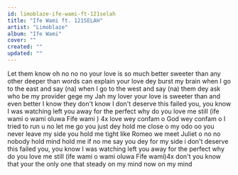 ```yaml
---
id: limoblaze-ife-wami-ft-121selah
title: "Ife Wami ft. 121SELAH"
artist: "Limoblaze"
album: "Ife Wami"
cover: ""
created: ""
updated: ""
---
```


Let them know
oh no no no
your love is so much better
sweeter than any other
deeper than words can explain
your love dey burst my brain
when I go to the east and say (na)
when I go to the west and say (na)
them dey ask who be my provider
gege my Jah my lover
your love is sweeter than and even better I  know
they don't know I don't deserve this
failed you, you know I was watching
left you away for the perfect
why do you love me still
(ife wami o wami
oluwa Fife wami ) 4x
love wey confam o
God wey confam o
I tried to run u no let me go
you just dey hold me close
o my odo oo
you never leave my side you hold me tight like Romeo we meet Juliet o no no
nobody hold mind hold me
if no me say you dey for my side
i don't deserve this
failed you, you know I was watching
left you away for the perfect
why do you love me still
(ife wami o wami
oluwa Fife wami)4x
don't you know that your the only one that steady on my mind now
on my mind